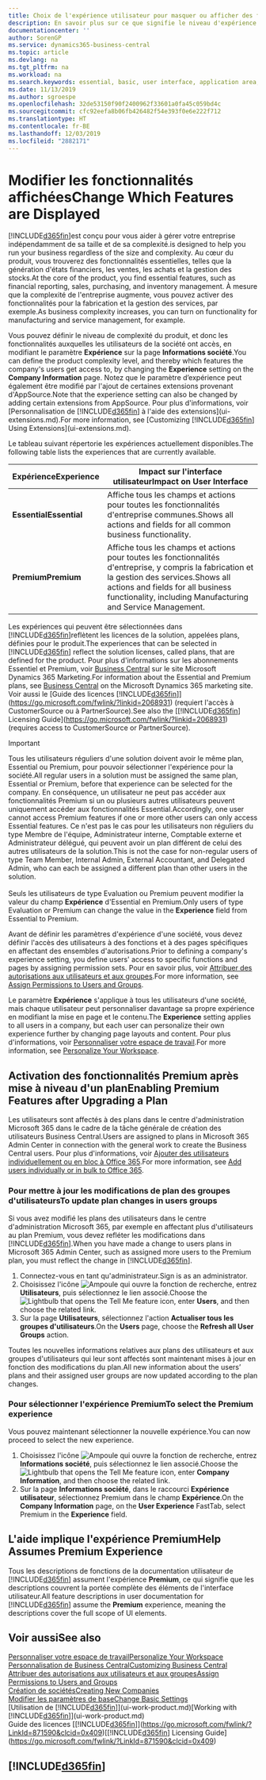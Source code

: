 ```yaml
---
title: Choix de l'expérience utilisateur pour masquer ou afficher des fonctions avancées | Microsoft Docs
description: En savoir plus sur ce que signifie le niveau d'expérience Essentiel et Premium pour l'interface utilisateur, les domaines d'application, et votre société.
documentationcenter: ''
author: SorenGP
ms.service: dynamics365-business-central
ms.topic: article
ms.devlang: na
ms.tgt_pltfrm: na
ms.workload: na
ms.search.keywords: essential, basic, user interface, application area, experience
ms.date: 11/13/2019
ms.author: sgroespe
ms.openlocfilehash: 32de53150f90f2400962f33601a0fa45c059bd4c
ms.sourcegitcommit: cfc92eefa8b06fb426482f54e393f0e6e222f712
ms.translationtype: HT
ms.contentlocale: fr-BE
ms.lasthandoff: 12/03/2019
ms.locfileid: "2882171"
---
```

# <a name="change-which-features-are-displayed"></a><span data-ttu-id="26fc7-103">Modifier les fonctionnalités affichées</span><span class="sxs-lookup"><span data-stu-id="26fc7-103">Change Which Features are Displayed</span></span>
[!INCLUDE[d365fin](includes/d365fin_md.md)]<span data-ttu-id="26fc7-104">est conçu pour vous aider à gérer votre entreprise indépendamment de sa taille et de sa complexité.</span><span class="sxs-lookup"><span data-stu-id="26fc7-104">is designed to help you run your business regardless of the size and complexity.</span></span> <span data-ttu-id="26fc7-105">Au cœur du produit, vous trouverez des fonctionnalités essentielles, telles que la génération d'états financiers, les ventes, les achats et la gestion des stocks.</span><span class="sxs-lookup"><span data-stu-id="26fc7-105">At the core of the product, you find essential features, such as financial reporting, sales, purchasing, and inventory management.</span></span> <span data-ttu-id="26fc7-106">À mesure que la complexité de l'entreprise augmente, vous pouvez activer des fonctionnalités pour la fabrication et la gestion des services, par exemple.</span><span class="sxs-lookup"><span data-stu-id="26fc7-106">As business complexity increases, you can turn on functionality for manufacturing and service management, for example.</span></span>

<span data-ttu-id="26fc7-107">Vous pouvez définir le niveau de complexité du produit, et donc les fonctionnalités auxquelles les utilisateurs de la société ont accès, en modifiant le paramètre **Expérience** sur la page **Informations société**.</span><span class="sxs-lookup"><span data-stu-id="26fc7-107">You can define the product complexity level, and thereby which features the company's users get access to, by changing the **Experience** setting on the **Company Information** page.</span></span> <span data-ttu-id="26fc7-108">Notez que le paramètre d’expérience peut également être modifié par l'ajout de certaines extensions provenant d'AppSource.</span><span class="sxs-lookup"><span data-stu-id="26fc7-108">Note that the experience setting can also be changed by adding certain extensions from AppSource.</span></span> <span data-ttu-id="26fc7-109">Pour plus d'informations, voir [Personnalisation de [!INCLUDE[d365fin](includes/d365fin_md.md)] à l'aide des extensions](ui-extensions.md).</span><span class="sxs-lookup"><span data-stu-id="26fc7-109">For more information, see [Customizing [!INCLUDE[d365fin](includes/d365fin_md.md)] Using Extensions](ui-extensions.md).</span></span>

<span data-ttu-id="26fc7-110">Le tableau suivant répertorie les expériences actuellement disponibles.</span><span class="sxs-lookup"><span data-stu-id="26fc7-110">The following table lists the experiences that are currently available.</span></span>

| <span data-ttu-id="26fc7-111">Expérience</span><span class="sxs-lookup"><span data-stu-id="26fc7-111">Experience</span></span> | <span data-ttu-id="26fc7-112">Impact sur l'interface utilisateur</span><span class="sxs-lookup"><span data-stu-id="26fc7-112">Impact on User Interface</span></span> |
| --- | --- |
| <span data-ttu-id="26fc7-113">**Essential**</span><span class="sxs-lookup"><span data-stu-id="26fc7-113">**Essential**</span></span> |<span data-ttu-id="26fc7-114">Affiche tous les champs et actions pour toutes les fonctionnalités d'entreprise communes.</span><span class="sxs-lookup"><span data-stu-id="26fc7-114">Shows all actions and fields for all common business functionality.</span></span>|
| <span data-ttu-id="26fc7-115">**Premium**</span><span class="sxs-lookup"><span data-stu-id="26fc7-115">**Premium**</span></span> |<span data-ttu-id="26fc7-116">Affiche tous les champs et actions pour toutes les fonctionnalités d'entreprise, y compris la fabrication et la gestion des services.</span><span class="sxs-lookup"><span data-stu-id="26fc7-116">Shows all actions and fields for all business functionality, including Manufacturing and Service Management.</span></span>|

<span data-ttu-id="26fc7-117">Les expériences qui peuvent être sélectionnées dans [!INCLUDE[d365fin](includes/d365fin_md.md)]reflètent les licences de la solution, appelées plans, définies pour le produit.</span><span class="sxs-lookup"><span data-stu-id="26fc7-117">The experiences that can be selected in [!INCLUDE[d365fin](includes/d365fin_md.md)] reflect the solution licenses, called plans, that are defined for the product.</span></span> <span data-ttu-id="26fc7-118">Pour plus d'informations sur les abonnements Essentiel et Premium, voir [Business Central](https://go.microsoft.com/fwlink/?linkid=870242) sur le site Microsoft Dynamics 365 Marketing.</span><span class="sxs-lookup"><span data-stu-id="26fc7-118">For information about the Essential and Premium plans, see [Business Central](https://go.microsoft.com/fwlink/?linkid=870242) on the Microsoft Dynamics 365 marketing site.</span></span> <span data-ttu-id="26fc7-119">Voir aussi le [Guide des licences [!INCLUDE[d365fin](includes/d365fin_md.md)]](https://go.microsoft.com/fwlink/?linkid=2068931) (requiert l'accès à CustomerSource ou à PartnerSource).</span><span class="sxs-lookup"><span data-stu-id="26fc7-119">See also the [[!INCLUDE[d365fin](includes/d365fin_md.md)] Licensing Guide](https://go.microsoft.com/fwlink/?linkid=2068931) (requires access to CustomerSource or PartnerSource).</span></span>

> [!IMPORTANT]  
> <span data-ttu-id="26fc7-120">Tous les utilisateurs réguliers d'une solution doivent avoir le même plan, Essential ou Premium, pour pouvoir sélectionner l'expérience pour la société.</span><span class="sxs-lookup"><span data-stu-id="26fc7-120">All regular users in a solution must be assigned the same plan, Essential or Premium, before that experience can be selected for the company.</span></span> <span data-ttu-id="26fc7-121">En conséquence, un utilisateur ne peut pas accéder aux fonctionnalités Premium si un ou plusieurs autres utilisateurs peuvent uniquement accéder aux fonctionnalités Essential.</span><span class="sxs-lookup"><span data-stu-id="26fc7-121">Accordingly, one user cannot access Premium features if one or more other users can only access Essential features.</span></span> <span data-ttu-id="26fc7-122">Ce n'est pas le cas pour les utilisateurs non réguliers du type Membre de l'équipe, Administrateur interne, Comptable externe et Administrateur délégué, qui peuvent avoir un plan différent de celui des autres utilisateurs de la solution.</span><span class="sxs-lookup"><span data-stu-id="26fc7-122">This is not the case for non-regular users of type Team Member, Internal Admin, External Accountant, and Delegated Admin, who can each be assigned a different plan than other users in the solution.</span></span><br /><br /> <span data-ttu-id="26fc7-123">Seuls les utilisateurs de type Evaluation ou Premium peuvent modifier la valeur du champ **Expérience** d'Essential en Premium.</span><span class="sxs-lookup"><span data-stu-id="26fc7-123">Only users of type Evaluation or Premium can change the value in the **Experience** field from Essential to Premium.</span></span>

<span data-ttu-id="26fc7-124">Avant de définir les paramètres d'expérience d'une société, vous devez définir l'accès des utilisateurs à des fonctions et à des pages spécifiques en affectant des ensembles d'autorisations.</span><span class="sxs-lookup"><span data-stu-id="26fc7-124">Prior to defining a company's experience setting, you define users' access to specific functions and pages by assigning permission sets.</span></span> <span data-ttu-id="26fc7-125">Pour en savoir plus, voir [Attribuer des autorisations aux utilisateurs et aux groupes](ui-define-granular-permissions.md).</span><span class="sxs-lookup"><span data-stu-id="26fc7-125">For more information, see [Assign Permissions to Users and Groups](ui-define-granular-permissions.md).</span></span>

<span data-ttu-id="26fc7-126">Le paramètre **Expérience** s'applique à tous les utilisateurs d'une société, mais chaque utilisateur peut personnaliser davantage sa propre expérience en modifiant la mise en page et le contenu.</span><span class="sxs-lookup"><span data-stu-id="26fc7-126">The **Experience** setting applies to all users in a company, but each user can personalize their own experience further by changing page layouts and content.</span></span> <span data-ttu-id="26fc7-127">Pour plus d'informations, voir [Personnaliser votre espace de travail](ui-personalization-user.md).</span><span class="sxs-lookup"><span data-stu-id="26fc7-127">For more information, see [Personalize Your Workspace](ui-personalization-user.md).</span></span>

## <a name="enabling-premium-features-after-upgrading-a-plan"></a><span data-ttu-id="26fc7-128">Activation des fonctionnalités Premium après mise à niveau d'un plan</span><span class="sxs-lookup"><span data-stu-id="26fc7-128">Enabling Premium Features after Upgrading a Plan</span></span>
<span data-ttu-id="26fc7-129">Les utilisateurs sont affectés à des plans dans le centre d'administration Microsoft 365 dans le cadre de la tâche générale de création des utilisateurs Business Central.</span><span class="sxs-lookup"><span data-stu-id="26fc7-129">Users are assigned to plans in Microsoft 365 Admin Center in connection with the general work to create the Business Central users.</span></span> <span data-ttu-id="26fc7-130">Pour plus d'informations, voir [Ajouter des utilisateurs individuellement ou en bloc à Office 365](https://support.office.com/article/Add-users-to-Office-365-for-business-435ccec3-09dd-4587-9ebd-2f3cad6bc2bc).</span><span class="sxs-lookup"><span data-stu-id="26fc7-130">For more information, see [Add users individually or in bulk to Office 365](https://support.office.com/article/Add-users-to-Office-365-for-business-435ccec3-09dd-4587-9ebd-2f3cad6bc2bc).</span></span>

### <a name="to-update-plan-changes-in-users-groups"></a><span data-ttu-id="26fc7-131">Pour mettre à jour les modifications de plan des groupes d'utilisateurs</span><span class="sxs-lookup"><span data-stu-id="26fc7-131">To update plan changes in users groups</span></span>
<span data-ttu-id="26fc7-132">Si vous avez modifié les plans des utilisateurs dans le centre d'administration Microsoft 365, par exemple en affectant plus d'utilisateurs au plan Premium, vous devez refléter les modifications dans [!INCLUDE[d365fin](includes/d365fin_md.md)].</span><span class="sxs-lookup"><span data-stu-id="26fc7-132">When you have made a change to users plans in Microsoft 365 Admin Center, such as assigned more users to the Premium plan, you must reflect the change in [!INCLUDE[d365fin](includes/d365fin_md.md)].</span></span>

1. <span data-ttu-id="26fc7-133">Connectez-vous en tant qu'administrateur.</span><span class="sxs-lookup"><span data-stu-id="26fc7-133">Sign is as an administrator.</span></span>
2. <span data-ttu-id="26fc7-134">Choisissez l'icône ![Ampoule qui ouvre la fonction de recherche](media/ui-search/search_small.png "Dites-moi ce que vous voulez faire"), entrez **Utilisateurs**, puis sélectionnez le lien associé.</span><span class="sxs-lookup"><span data-stu-id="26fc7-134">Choose the ![Lightbulb that opens the Tell Me feature](media/ui-search/search_small.png "Tell me what you want to do") icon, enter **Users**, and then choose the related link.</span></span>
3. <span data-ttu-id="26fc7-135">Sur la page **Utilisateurs**, sélectionnez l'action **Actualiser tous les groupes d'utilisateurs**.</span><span class="sxs-lookup"><span data-stu-id="26fc7-135">On the **Users** page, choose the **Refresh all User Groups** action.</span></span>

<span data-ttu-id="26fc7-136">Toutes les nouvelles informations relatives aux plans des utilisateurs et aux groupes d'utilisateurs qui leur sont affectés sont maintenant mises à jour en fonction des modifications du plan.</span><span class="sxs-lookup"><span data-stu-id="26fc7-136">All new information about the users’ plans and their assigned user groups are now updated according to the plan changes.</span></span>

### <a name="to-select-the-premium-experience"></a><span data-ttu-id="26fc7-137">Pour sélectionner l'expérience Premium</span><span class="sxs-lookup"><span data-stu-id="26fc7-137">To select the Premium experience</span></span>
<span data-ttu-id="26fc7-138">Vous pouvez maintenant sélectionner la nouvelle expérience.</span><span class="sxs-lookup"><span data-stu-id="26fc7-138">You can now proceed to select the new experience.</span></span>
1. <span data-ttu-id="26fc7-139">Choisissez l'icône ![Ampoule qui ouvre la fonction de recherche](media/ui-search/search_small.png "Dites-moi ce que vous voulez faire"), entrez **Informations société**, puis sélectionnez le lien associé.</span><span class="sxs-lookup"><span data-stu-id="26fc7-139">Choose the ![Lightbulb that opens the Tell Me feature](media/ui-search/search_small.png "Tell me what you want to do") icon, enter **Company Information**, and then choose the related link.</span></span>
2. <span data-ttu-id="26fc7-140">Sur la page **Informations société**, dans le raccourci **Expérience utilisateur**, sélectionnez Premium dans le champ **Expérience**.</span><span class="sxs-lookup"><span data-stu-id="26fc7-140">On the **Company Information** page, on the **User Experience** FastTab, select Premium  in the **Experience** field.</span></span>

## <a name="help-assumes-premium-experience"></a><span data-ttu-id="26fc7-141">L'aide implique l'expérience Premium</span><span class="sxs-lookup"><span data-stu-id="26fc7-141">Help Assumes Premium Experience</span></span>
<span data-ttu-id="26fc7-142">Tous les descriptions de fonctions de la documentation utilisateur de [!INCLUDE[d365fin](includes/d365fin_md.md)] assument l'expérience **Premium**, ce qui signifie que les descriptions couvrent la portée complète des éléments de l'interface utilisateur.</span><span class="sxs-lookup"><span data-stu-id="26fc7-142">All feature descriptions in user documentation for [!INCLUDE[d365fin](includes/d365fin_md.md)] assume the **Premium** experience, meaning the descriptions cover the full scope of UI elements.</span></span>

## <a name="see-also"></a><span data-ttu-id="26fc7-143">Voir aussi</span><span class="sxs-lookup"><span data-stu-id="26fc7-143">See also</span></span>
[<span data-ttu-id="26fc7-144">Personnaliser votre espace de travail</span><span class="sxs-lookup"><span data-stu-id="26fc7-144">Personalize Your Workspace</span></span>](ui-personalization-user.md)  
[<span data-ttu-id="26fc7-145">Personnalisation de Business Central</span><span class="sxs-lookup"><span data-stu-id="26fc7-145">Customizing Business Central</span></span>](ui-customizing-overview.md)  
[<span data-ttu-id="26fc7-146">Attribuer des autorisations aux utilisateurs et aux groupes</span><span class="sxs-lookup"><span data-stu-id="26fc7-146">Assign Permissions to Users and Groups</span></span>](ui-define-granular-permissions.md)  
[<span data-ttu-id="26fc7-147">Création de sociétés</span><span class="sxs-lookup"><span data-stu-id="26fc7-147">Creating New Companies</span></span>](about-new-company.md)  
[<span data-ttu-id="26fc7-148">Modifier les paramètres de base</span><span class="sxs-lookup"><span data-stu-id="26fc7-148">Change Basic Settings</span></span>](ui-change-basic-settings.md)  
<span data-ttu-id="26fc7-149">[Utilisation de [!INCLUDE[d365fin](includes/d365fin_md.md)]](ui-work-product.md)</span><span class="sxs-lookup"><span data-stu-id="26fc7-149">[Working with [!INCLUDE[d365fin](includes/d365fin_md.md)]](ui-work-product.md)</span></span>  
<span data-ttu-id="26fc7-150">Guide des licences [[!INCLUDE[d365fin](includes/d365fin_md.md)]](https://go.microsoft.com/fwlink/?LinkId=871590&clcid=0x409)</span><span class="sxs-lookup"><span data-stu-id="26fc7-150">[[!INCLUDE[d365fin](includes/d365fin_md.md)] Licensing Guide](https://go.microsoft.com/fwlink/?LinkId=871590&clcid=0x409)</span></span>

## [!INCLUDE[d365fin](includes/free_trial_md.md)]  

